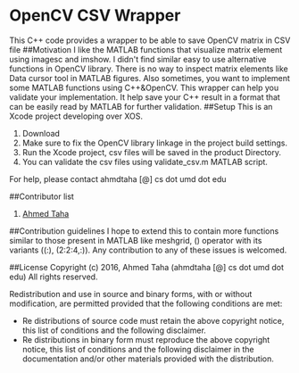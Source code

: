 # OpenCV CSV Wrapper
This C++ code provides a wrapper to be able to save OpenCV matrix in CSV file
##Motivation
I like the MATLAB functions that visualize matrix element using imagesc and imshow. I didn't find similar easy to use alternative functions in OpenCV library. There is no way to inspect matrix elements like Data cursor tool in MATLAB figures. Also sometimes, you want to implement some MATLAB functions using C++&OpenCV. This wrapper can help you validate your implementation. It help save your C++ result in a format that can be easily read by MATLAB for further validation.
##Setup
This is an Xcode project developing over XOS.
1. Download
2. Make sure to fix the OpenCV library linkage in the project build settings.
3. Run the Xcode project, csv files will be saved in the product Directory.
4. You can validate the csv files using validate_csv.m MATLAB script. 

For help, please contact ahmdtaha [@] cs dot umd dot edu

##Contributor list

1. [Ahmed Taha](http://www.cs.umd.edu/~ahmdtaha/) 

##Contribution guidelines
I hope to extend this to contain more functions similar to those present in MATLAB like meshgrid, () operator with its variants ((:), (2:2:4,:)).
Any contribution to any of these issues is welcomed.

##License
Copyright (c) 2016, Ahmed Taha (ahmdtaha [@] cs dot umd dot edu)
All rights reserved.

Redistribution and use in source and binary forms, with or without modification, are permitted provided that the following conditions are met:

- Re distributions of source code must retain the above copyright notice, this list of conditions and the following disclaimer.
- Re distributions in binary form must reproduce the above copyright notice, this list of conditions and the following disclaimer in the documentation and/or other materials provided with the distribution.